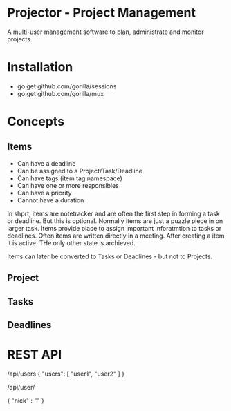 # Projector - Project Management #

A multi-user management software to plan, administrate and monitor projects.

# Installation #

- go get github.com/gorilla/sessions
- go get github.com/gorilla/mux

# Concepts #

## Items ##

- Can have a deadline
- Can be assigned to a Project/Task/Deadline
- Can have tags (item tag namespace)
- Can have one or more responsibles
- Can have a priority
- Cannot have a duration

In shprt, items are notetracker and are often the first step in forming a task
or deadline. But this is optional. Normally items are just a puzzle piece in on
larger task. Items provide place to assign important inforatmtion to tasks or
deadlines. Often items are written directly in a meeting. After creating a item
it is active. THe only other state is archieved.

Items can later be converted to Tasks or Deadlines - but not to Projects.

## Project ##

## Tasks ##

## Deadlines ##


# REST API #

/api/users
{
	"users": [ "user1", "user2" ]
}

/api/user/<user>

{
	"nick" : "<nick>"
}
